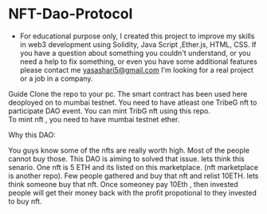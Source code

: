 # NFT-Dao-Protocol

- For educational purpose only, I created this project to improve my skills in web3 development using Solidity, Java Script ,Ether.js,  HTML, CSS.
If you have a question about something you couldn't understand, or you need a help to fix something, or even you have some additional features please contact me yasashari5@gmail.com
I'm looking for a real project or a job in a company.

Guide
Clone the repo to your pc.
The smart contract has been used here deoployed on to mumbai testnet. 
You need to have atleast one TribeG nft to participate DAO event. You can mint TribG nft using this repo.  
To mint nft ,  you need to have mumbai testnet ether. 

Why this DAO:

You guys know some of the nfts are really worth high. Most of the people cannot buy those. This DAO is aiming to solved that issue. 
lets think this senario.  One nft is 5 ETH and its listed on this marketplace. (nft marketplace is another repo).
Few people gathered and buy that nft and relist 10ETH. lets think someone buy that nft. Once someoney pay 10Eth , then invested people will get their money 
back with the profit propotional to they invested to buy nft.  
